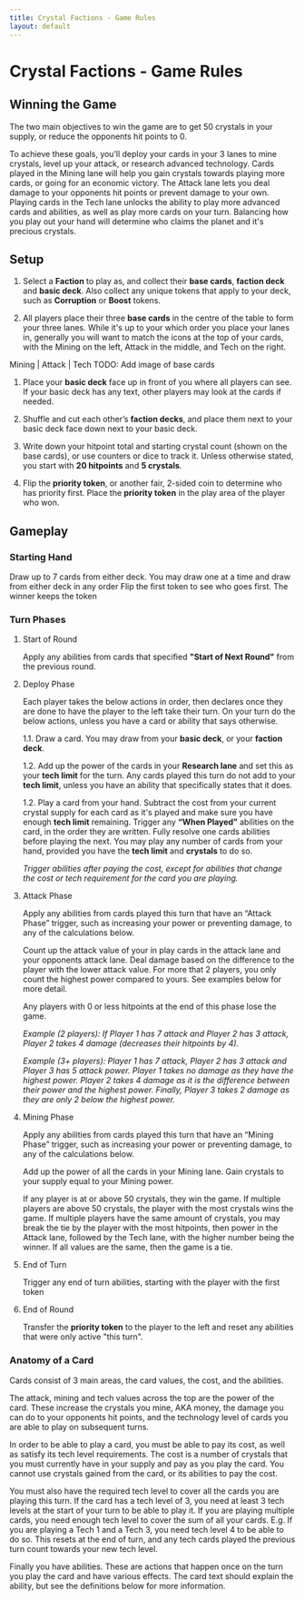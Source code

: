 ```yaml
---
title: Crystal Factions - Game Rules
layout: default
---
```


# Crystal Factions - Game Rules

## Winning the Game
The two main objectives to win the game are to get 50 crystals in your supply, or reduce the opponents hit points to 0.

To achieve these goals, you’ll deploy your cards in your 3 lanes to mine crystals, level up your attack, or research advanced technology. Cards played in the Mining lane will help you gain crystals towards playing more cards, or going for an economic victory. The Attack lane lets you deal damage to your opponents hit points or prevent damage to your own. Playing cards in the Tech lane unlocks the ability to play more advanced cards and abilities, as well as play more cards on your turn. Balancing how you play out your hand will determine who claims the planet and it's precious crystals.

## Setup

1. Select a **Faction** to play as, and collect their **base cards**, **faction deck** and **basic deck**. Also collect any unique tokens that apply to your deck, such as **Corruption** or **Boost** tokens.

1. All players place their three **base cards** in the centre of the table to form your three lanes. While it's up to your which order you place your lanes in, generally you will want to match the icons at the top of your cards, with the Mining on the left, Attack in the middle, and Tech on the right.

  Mining | Attack | Tech
  TODO: Add image of base cards

1. Place your **basic deck** face up in front of you where all players can see. If your basic deck has any text, other players may look at the cards if needed.

1. Shuffle and cut each other’s **faction decks**, and place them next to your basic deck face down next to your basic deck.

1. Write down your hitpoint total and starting crystal count (shown on the base cards), or use counters or dice to track it. Unless otherwise stated, you start with **20 hitpoints** and **5 crystals**.

1. Flip the **priority token**, or another fair, 2-sided coin to determine who has priority first. Place the **priority token** in the play area of the player who won.

## Gameplay

### Starting Hand

Draw up to 7 cards from either deck. You may draw one at a time and draw from either deck in any order
Flip the first token to see who goes first. The winner keeps the token

### Turn Phases



1. Start of Round

    Apply any abilities from cards that specified **"Start of Next Round"** from the previous round.

1. Deploy Phase

    Each player takes the below actions in order, then declares once they are done to have the player to the left take their turn. On your turn do the below actions, unless you have a card or ability that says otherwise.

    1.1.  Draw a card. You may draw from your **basic deck**, or your **faction deck**.

    1.2. Add up the power of the cards in your **Research lane** and set this as your **tech limit** for the turn. Any cards played this turn do not add to your **tech limit**, unless you have an ability that specifically states that it does.

    1.2.  Play a card from your hand. Subtract the cost from your current crystal supply for each card as it's played and make sure you have enough **tech limit** remaining. Trigger any **“When Played”** abilities on the card, in the order they are written. Fully resolve one cards abilities before playing the next. You may play any number of cards from your hand, provided you have the **tech limit** and **crystals** to do so.

    _Trigger abilities after paying the cost, except for abilities that change the cost or tech requirement for the card you are playing._

1. Attack Phase

    Apply any abilities from cards played this turn that have an “Attack Phase” trigger, such as increasing your power or preventing damage, to any of the calculations below.

    Count up the attack value of your in play cards in the attack lane and your opponents attack lane. Deal damage based on the difference to the player with the lower attack value. For more that 2 players, you only count the highest power compared to yours. See examples below for more detail.

    Any players with 0 or less hitpoints at the end of this phase lose the game.

    _Example (2 players): If Player 1 has 7 attack and Player 2 has 3 attack, Player 2 takes 4 damage (decreases their hitpoints by 4)._

    _Example (3+ players): Player 1 has 7 attack, Player 2 has 3 attack and Player 3 has 5 attack power. Player 1 takes no damage as they have the highest power. Player 2 takes 4 damage as it is the difference between their power and the highest power. Finally, Player 3 takes 2 damage as they are only 2 below the highest power._

1. Mining Phase

    Apply any abilities from cards played this turn that have an “Mining Phase” trigger, such as increasing your power or preventing damage, to any of the calculations below.

    Add up the power of all the cards in your Mining lane. Gain crystals to your supply equal to your Mining power.

    If any player is at or above 50 crystals, they win the game. If multiple players are above 50 crystals, the player with the most crystals wins the game. If multiple players have the same amount of crystals, you may break the tie by the player with the most hitpoints, then power in the Attack lane, followed by the Tech lane, with the higher number being the winner. If all values are the same, then the game is a tie.

1. End of Turn

    Trigger any end of turn abilities, starting with the player with the first token

1. End of Round

    Transfer the **priority token** to the player to the left and reset any abilities that were only active "this turn".

### Anatomy of a Card

Cards consist of 3 main areas, the card values, the cost, and the abilities.

The attack, mining and tech values across the top are the power of the card. These increase the crystals you mine, AKA money, the damage you can do to your opponents hit points, and the technology level of cards you are able to play on subsequent turns.

In order to be able to play a card, you must be able to pay its cost, as well as satisfy its tech level requirements. The cost is a number of crystals that you must currently have in your supply and pay as you play the card. You cannot use crystals gained from the card, or its abilities to pay the cost.

You must also have the required tech level to cover all the cards you are playing this turn. If the card has a tech level of 3, you need at least 3 tech levels at the start of your turn to be able to play it. If you are playing multiple cards, you need enough tech level to cover the sum of all your cards. E.g. If you are playing a Tech 1 and a Tech 3, you need tech level 4 to be able to do so. This resets at the end of turn, and any tech cards played the previous turn count towards your new tech level.

Finally you have abilities. These are actions that happen once on the turn you play the card and have various effects. The card text should explain the ability, but see the definitions below for more information.
